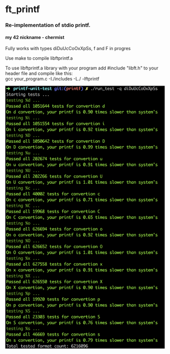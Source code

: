 # ft_printf
### Re-implementation of stdio printf.
#### my 42 nickname - chermist

Fully works with types diDuUcCoOxXpSs, f and F in progres

Use make to compile libftprintf.a

To use libftprintf.a library with your program add #include "libft.h" to your header file and compile like this:  
  gcc your_program.c -I./includes -L./ -lftprintf

![Test result](https://raw.githubusercontent.com/sabrusrin/ft_printf/master/images/test.png)
